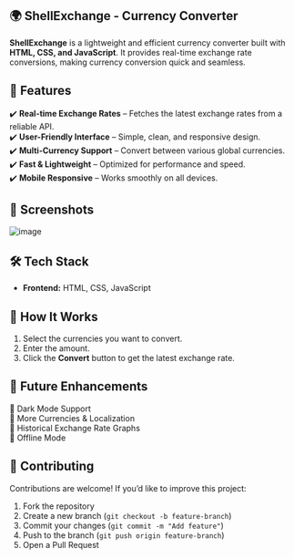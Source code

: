 ## 🌍 ShellExchange - Currency Converter  

**ShellExchange** is a lightweight and efficient currency converter built with **HTML, CSS, and JavaScript**. It provides real-time exchange rate conversions, making currency conversion quick and seamless.  

## 🚀 Features  

✔️ **Real-time Exchange Rates** – Fetches the latest exchange rates from a reliable API.  
✔️ **User-Friendly Interface** – Simple, clean, and responsive design.  
✔️ **Multi-Currency Support** – Convert between various global currencies.  
✔️ **Fast & Lightweight** – Optimized for performance and speed.  
✔️ **Mobile Responsive** – Works smoothly on all devices.  

## 📸 Screenshots  
![image](https://github.com/user-attachments/assets/2dbbe352-c6e6-4511-9a44-0fff6bd11a6c)

## 🛠️ Tech Stack  

- **Frontend:** HTML, CSS, JavaScript  

## 📢 How It Works  

1. Select the currencies you want to convert.  
2. Enter the amount.  
3. Click the **Convert** button to get the latest exchange rate.  

## 🎯 Future Enhancements  

🔹 Dark Mode Support  
🔹 More Currencies & Localization  
🔹 Historical Exchange Rate Graphs  
🔹 Offline Mode  

## 🤝 Contributing  

Contributions are welcome! If you’d like to improve this project:  
1. Fork the repository  
2. Create a new branch (`git checkout -b feature-branch`)  
3. Commit your changes (`git commit -m "Add feature"`)  
4. Push to the branch (`git push origin feature-branch`)  
5. Open a Pull Request  

